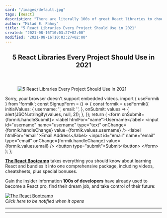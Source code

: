 ```yaml
---
card: "/images/default.jpg"
tags: [React]
description: "There are literally 100s of great React libraries to choose f"
author: "Milad E. Fahmy"
title: "5 React Libraries Every Project Should Use in 2021"
created: "2021-08-16T10:03:27+02:00"
modified: "2021-08-16T10:03:27+02:00"
---
```

<div class="site-wrapper">
<main id="site-main" class="site-main outer">
<div class="inner">
<article class="post-full post tag-react tag-react-hooks tag-libraries tag-web-development tag-javascript ">
<header class="post-full-header">
<h1 class="post-full-title">5 React Libraries Every Project Should Use in 2021</h1>
</header>
<figure class="post-full-image">
<picture>
<source media="(max-width: 700px)" sizes="1px" srcset="data:image/gif;base64,R0lGODlhAQABAIAAAAAAAP///yH5BAEAAAAALAAAAAABAAEAAAIBRAA7 1w">
<source media="(min-width: 701px)" sizes="(max-width: 800px) 400px,
(max-width: 1170px) 700px,
1400px" srcset="/news/content/images/size/w300/2021/07/5-libraries-every-react-project-needs.png 300w,
/news/content/images/size/w600/2021/07/5-libraries-every-react-project-needs.png 600w,
/news/content/images/size/w1000/2021/07/5-libraries-every-react-project-needs.png 1000w,
/news/content/images/size/w2000/2021/07/5-libraries-every-react-project-needs.png 2000w">
<img onerror="this.style.display='none'" src="/news/content/images/size/w2000/2021/07/5-libraries-every-react-project-needs.png" alt="5 React Libraries Every Project Should Use in 2021">
</picture>
</figure>
<section class="post-full-content">
<div class="post-content">
<source src="https://reedbarger.nyc3.digitaloceanspaces.com/vite-react.mp4" type="video/mp4">
Sorry, your browser doesn't support embedded videos.
import { useFormik } from 'formik';
const SignupForm = () =&gt; {
const formik = useFormik({
initialValues: {
username: '',
email: '',
},
onSubmit: values =&gt; {
alert(JSON.stringify(values, null, 2));
},
});
return (
&lt;form onSubmit={formik.handleSubmit}&gt;
&lt;label htmlFor="name"&gt;Username&lt;/label&gt;
&lt;input
id="username"
name="username"
type="text"
onChange={formik.handleChange}
value={formik.values.username}
/&gt;
&lt;label htmlFor="email"&gt;Email Address&lt;/label&gt;
&lt;input
id="email"
name="email"
type="email"
onChange={formik.handleChange}
value={formik.values.email}
/&gt;
&lt;button type="submit"&gt;Submit&lt;/button&gt;
&lt;/form&gt;
);
};
<p><strong><a href="http://bit.ly/join-react-bootcamp">The React Bootcamp</a></strong> takes everything you should know about learning React and bundles it into one comprehensive package, including videos, cheatsheets, plus special bonuses.</p>
<p>Gain the insider information <strong>100s of developers</strong> have already used to become a React pro, find their dream job, and take control of their future:</p>
<p><a href="http://bit.ly/join-react-bootcamp"><img src="https://reedbarger.nyc3.digitaloceanspaces.com/react-bootcamp-banner.png" alt="The React Bootcamp"></a><br>
<em>Click here to be notified when it opens</em></p>
</div>
<hr>
<hr>
</section>
</article>
</div>
</main>
</div>
<!-- Google Tag Manager (noscript) -->
<!-- End Google Tag Manager (noscript) -->
